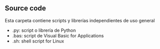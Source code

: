 ## Source code

Esta carpeta contiene scripts y librerías independientes de uso general

* .py: script o librería de Python
* .bas: script de Visual Basic for Applications
* .sh: shell script for Linux 
